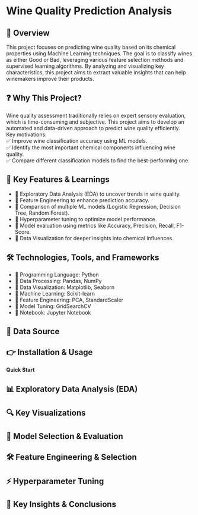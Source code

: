 # **Wine Quality Prediction Analysis**

## **🌟 Overview**
This project focuses on predicting wine quality based on its chemical properties using Machine Learning techniques. The goal is to classify wines as either Good or Bad, leveraging various feature selection methods and supervised learning algorithms. By analyzing and visualizing key characteristics, this project aims to extract valuable insights that can help winemakers improve their products.

## **❓ Why This Project?**
Wine quality assessment traditionally relies on expert sensory evaluation, which is time-consuming and subjective. This project aims to develop an automated and data-driven approach to predict wine quality efficiently.<br>
Key motivations:<br>
✅ Improve wine classification accuracy using ML models.<br>
✅ Identify the most important chemical components influencing wine quality.<br>
✅ Compare different classification models to find the best-performing one.<br>

## **🔑 Key Features & Learnings**
* 🔹 Exploratory Data Analysis (EDA) to uncover trends in wine quality.
* 🔹 Feature Engineering to enhance prediction accuracy.
* 🔹 Comparison of multiple ML models (Logistic Regression, Decision Tree, Random Forest).
* 🔹 Hyperparameter tuning to optimize model performance.
* 🔹 Model evaluation using metrics like Accuracy, Precision, Recall, F1-Score.
* 🔹 Data Visualization for deeper insights into chemical influences.

## **🛠 Technologies, Tools, and Frameworks**
* 🔹 Programming Language:	Python 
* 🔹 Data Processing:	Pandas, NumPy
* 🔹 Data Visualization:	Matplotlib, Seaborn
* 🔹 Machine Learning:	Scikit-learn
* 🔹 Feature Engineering:	PCA, StandardScaler
* 🔹 Model Tuning:	GridSearchCV
* 🔹 Notebook: Jupyter Notebook


## **🚀 Data Source**


## **👉 Installation & Usage**


**Quick Start**


## **📊 Exploratory Data Analysis (EDA)**


## **🔍 Key Visualizations**


## **🔬 Model Selection & Evaluation**


## **🛠 Feature Engineering & Selection**


## **⚡ Hyperparameter Tuning**


## **🎯 Key Insights & Conclusions**

